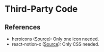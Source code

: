 # Third-Party Code

## References

- heroicons ([Source](https://heroicons.com)): Only one icon needed.
- react-notion-x ([Source](https://github.com/NotionX/react-notion-x/blob/v6.16.0/packages/react-notion-x/src/styles.css)): Only CSS needed.
